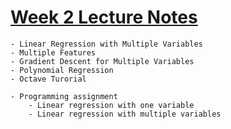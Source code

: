 # [Week 2 Lecture Notes](https://www.coursera.org/learn/machine-learning/resources)

    - Linear Regression with Multiple Variables
    - Multiple Features
    - Gradient Descent for Multiple Variables
    - Polynomial Regression
    - Octave Turorial

    - Programming assignment
        - Linear regression with one variable 
        - Linear regression with multiple variables
    
